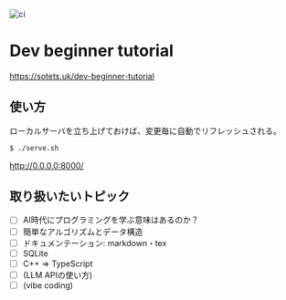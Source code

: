 ![ci](https://github.com/sotetsuk/dev-beginner-tutorial/workflows/ci/badge.svg)

# Dev beginner tutorial

https://sotets.uk/dev-beginner-tutorial


## 使い方

ローカルサーバを立ち上げておけば、変更毎に自動でリフレッシュされる。

```sh
$ ./serve.sh
```

http://0.0.0.0:8000/

## 取り扱いたいトピック

* [ ] AI時代にプログラミングを学ぶ意味はあるのか？
* [ ] 簡単なアルゴリズムとデータ構造
* [ ] ドキュメンテーション: markdown・tex
* [ ] SQLite
* [ ] C++ => TypeScript
* [ ] (LLM APIの使い方)
* [ ] (vibe coding)
